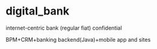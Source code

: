 # digital_bank
internet-centric bank (regular fiat)
confidential

BPM+CRM+banking backend(Java)+mobile app and sites
